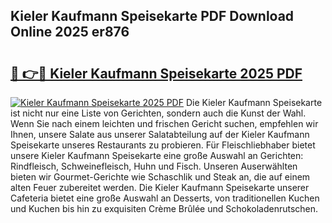 ## Kieler Kaufmann Speisekarte PDF Download Online 2025 er876

# <h2><a href="http://gccr8p.nevu.top/?p=Kieler+Kaufmann+Speisekarte">🔗 👉🔴 Kieler Kaufmann Speisekarte 2025 PDF</a></h2>

[![Kieler Kaufmann Speisekarte 2025 PDF](https://i.imgur.com/dBaPXMq.png)](http://gccr8p.nevu.top/?p=Kieler+Kaufmann+Speisekarte)
Die Kieler Kaufmann Speisekarte ist nicht nur eine Liste von Gerichten, sondern auch die Kunst der Wahl. Wenn Sie nach einem leichten und frischen Gericht suchen, empfehlen wir Ihnen, unsere Salate aus unserer Salatabteilung auf der Kieler Kaufmann Speisekarte unseres Restaurants zu probieren. Für Fleischliebhaber bietet unsere Kieler Kaufmann Speisekarte eine große Auswahl an Gerichten: Rindfleisch, Schweinefleisch, Huhn und Fisch. Unseren Auserwählten bieten wir Gourmet-Gerichte wie Schaschlik und Steak an, die auf einem alten Feuer zubereitet werden. Die Kieler Kaufmann Speisekarte unserer Cafeteria bietet eine große Auswahl an Desserts, von traditionellen Kuchen und Kuchen bis hin zu exquisiten Crème Brûlée und Schokoladenrutschen.
